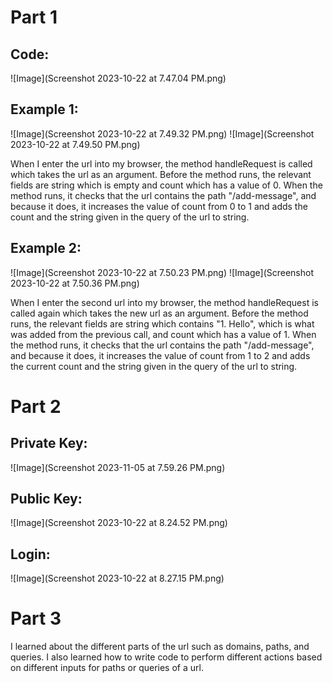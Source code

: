 # Part 1
## Code:
![Image](Screenshot 2023-10-22 at 7.47.04 PM.png)
## Example 1:
![Image](Screenshot 2023-10-22 at 7.49.32 PM.png)
![Image](Screenshot 2023-10-22 at 7.49.50 PM.png)

When I enter the url into my browser, the method handleRequest is called which takes the url as an argument. Before the method runs, the relevant fields are string which is empty and count which has a value of 0. When the method runs, it checks that the url contains the path "/add-message", and because it does, it increases the value of count from 0 to 1 and adds the count and the string given in the query of the url to string.
## Example 2:
![Image](Screenshot 2023-10-22 at 7.50.23 PM.png)
![Image](Screenshot 2023-10-22 at 7.50.36 PM.png)

When I enter the second url into my browser, the method handleRequest is called again which takes the new url as an argument. Before the method runs, the relevant fields are string which contains "1. Hello", which is what was added from the previous call, and count which has a value of 1. When the method runs, it checks that the url contains the path "/add-message", and because it does, it increases the value of count from 1 to 2 and adds the current count and the string given in the query of the url to string.

# Part 2
## Private Key:
![Image](Screenshot 2023-11-05 at 7.59.26 PM.png)
## Public Key:
![Image](Screenshot 2023-10-22 at 8.24.52 PM.png)
## Login:
![Image](Screenshot 2023-10-22 at 8.27.15 PM.png)

# Part 3
I learned about the different parts of the url such as domains, paths, and queries. I also learned how to write code to perform different actions based on different inputs for paths or queries of a url.
